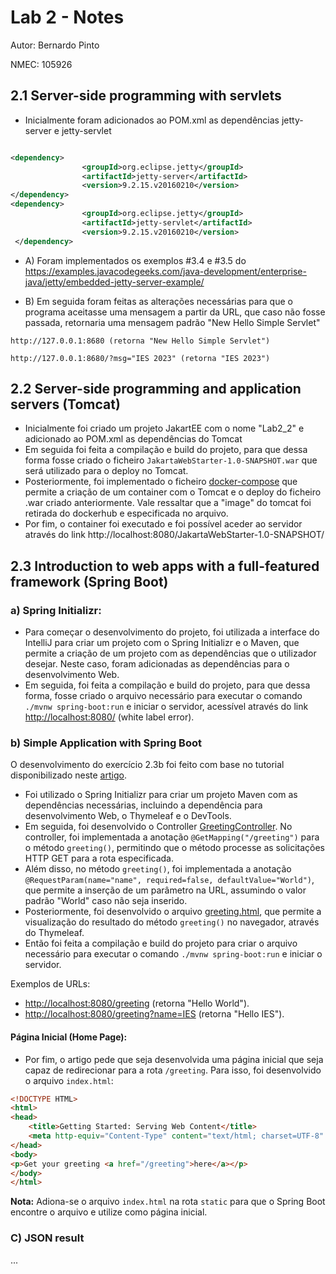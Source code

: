 # Lab 2 - Notes

Autor: Bernardo Pinto

NMEC: 105926


## 2.1 Server-side programming with servlets

- Inicialmente foram adicionados ao POM.xml as dependências jetty-server e jetty-servlet

```xml

<dependency>
                <groupId>org.eclipse.jetty</groupId>
                <artifactId>jetty-server</artifactId>
                <version>9.2.15.v20160210</version>
</dependency>
<dependency>
                <groupId>org.eclipse.jetty</groupId>
                <artifactId>jetty-servlet</artifactId>
                <version>9.2.15.v20160210</version>
 </dependency>

```

- A) Foram implementados os exemplos #3.4 e #3.5 do https://examples.javacodegeeks.com/java-development/enterprise-java/jetty/embedded-jetty-server-example/

- B) Em seguida foram feitas as alterações necessárias para que o programa aceitasse uma mensagem a partir da URL, que caso não fosse passada, retornaria uma mensagem padrão "New Hello Simple Servlet"

```url
http://127.0.0.1:8680 (retorna "New Hello Simple Servlet")

http://127.0.0.1:8680/?msg="IES 2023" (retorna "IES 2023")
```


## 2.2 Server-side programming and application servers (Tomcat)

- Inicialmente foi criado um projeto JakartEE com o nome "Lab2_2" e adicionado ao POM.xml as dependências do Tomcat
- Em seguida foi feita a compilação e build do projeto, para que dessa forma fosse criado o ficheiro `JakartaWebStarter-1.0-SNAPSHOT.war` que será utilizado para o deploy no Tomcat.
- Posteriormente, foi implementado o ficheiro [docker-compose](Ex2_2/JakartaWebStarter/docker-compose.yml) que permite a criação de um container com o Tomcat e o deploy do ficheiro .war criado anteriormente. Vale ressaltar que a "image" do tomcat foi retirada do dockerhub e especificada no arquivo.
- Por fim, o container foi executado e foi possível aceder ao servidor através do link http://localhost:8080/JakartaWebStarter-1.0-SNAPSHOT/


## 2.3 Introduction to web apps with a full-featured framework (Spring Boot)

### a) Spring Initializr: 

- Para começar o desenvolvimento do projeto, foi utilizada a interface do IntelliJ para criar um projeto com o Spring Initializr e o Maven, que permite a criação de um projeto com as dependências que o utilizador desejar. Neste caso, foram adicionadas as dependências para o desenvolvimento Web.
- Em seguida, foi feita a compilação e build do projeto, para que dessa forma, fosse criado o arquivo necessário para executar o comando `./mvnw spring-boot:run` e iniciar o servidor, acessível através do link [http://localhost:8080/](http://localhost:8080/) (white label error).

### b) Simple Application with Spring Boot

O desenvolvimento do exercício 2.3b foi feito com base no tutorial disponibilizado neste [artigo](https://spring.io/guides/gs/serving-web-content/).

- Foi utilizado o Spring Initializr para criar um projeto Maven com as dependências necessárias, incluindo a dependência para desenvolvimento Web, o Thymeleaf e o DevTools.
- Em seguida, foi desenvolvido o Controller [GreetingController](Ex2_3/2_3B/serving-web-content/src/main/java/com/example/servingwebcontent/GreetingController.java). No controller, foi implementada a anotação `@GetMapping("/greeting")` para o método `greeting()`, permitindo que o método processe as solicitações HTTP GET para a rota especificada.
- Além disso, no método `greeting()`, foi implementada a anotação `@RequestParam(name="name", required=false, defaultValue="World")`, que permite a inserção de um parâmetro na URL, assumindo o valor padrão "World" caso não seja inserido.
- Posteriormente, foi desenvolvido o arquivo [greeting.html](Ex2_3/2_3B/serving-web-content/src/main/resources/templates/greeting.html), que permite a visualização do resultado do método `greeting()` no navegador, através do Thymeleaf.
- Então foi feita a compilação e build do projeto para criar o arquivo necessário para executar o comando `./mvnw spring-boot:run` e iniciar o servidor.

Exemplos de URLs:

- [http://localhost:8080/greeting](http://localhost:8080/greeting) (retorna "Hello World").
- [http://localhost:8080/greeting?name=IES](http://localhost:8080/greeting?name=IES) (retorna "Hello IES").

#### Página Inicial (Home Page):

- Por fim, o artigo pede que seja desenvolvida uma página inicial que seja capaz de redirecionar para a rota `/greeting`. Para isso, foi desenvolvido o arquivo `index.html`:

```html
<!DOCTYPE HTML>
<html>
<head>
    <title>Getting Started: Serving Web Content</title>
    <meta http-equiv="Content-Type" content="text/html; charset=UTF-8" />
</head>
<body>
<p>Get your greeting <a href="/greeting">here</a></p>
</body>
</html>
```

**Nota:** Adiona-se o arquivo `index.html` na rota `static` para que o Spring Boot encontre o arquivo e utilize como página inicial.

### C) JSON result

...